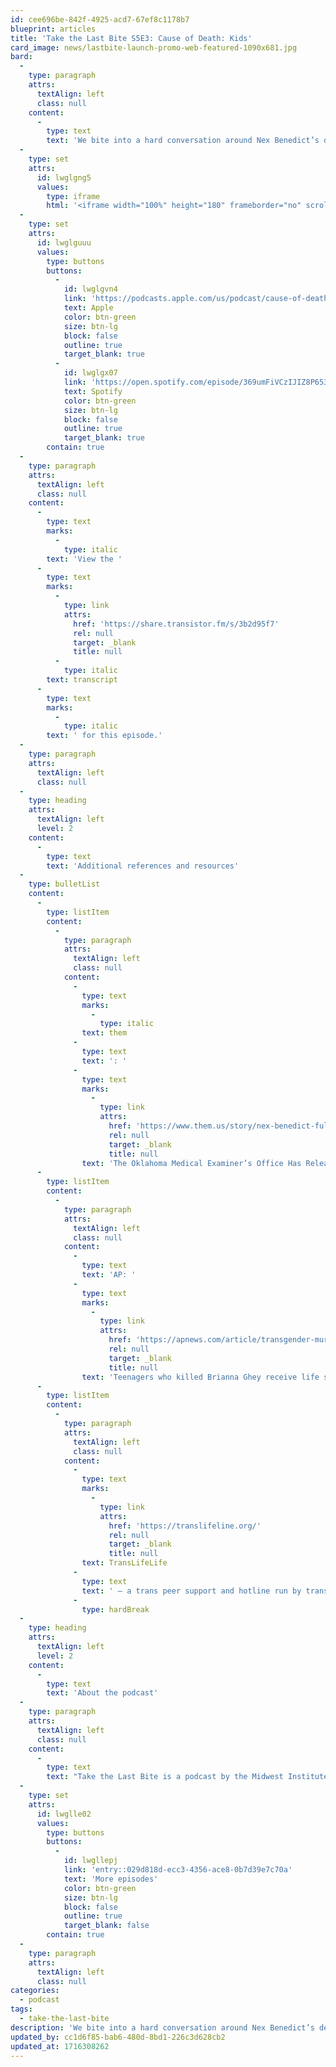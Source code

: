 ```yaml
---
id: cee696be-842f-4925-acd7-67ef8c1178b7
blueprint: articles
title: 'Take the Last Bite S5E3: Cause of Death: Kids'
card_image: news/lastbite-launch-promo-web-featured-1090x681.jpg
bard:
  -
    type: paragraph
    attrs:
      textAlign: left
      class: null
    content:
      -
        type: text
        text: 'We bite into a hard conversation around Nex Benedict’s death as well as the two teenagers who killed Brianna Ghey receiving life sentences after jury conviction. Robert Alberts (they/them) and host R.B  Brooks (they/them) process their rough thoughts and devastated feelings in an attempt to answer “what does it mean that the project of annihilating trans children has fallen into the hands of other children?” and also “what does justice look like in these instances?” '
  -
    type: set
    attrs:
      id: lwglgng5
      values:
        type: iframe
        html: '<iframe width="100%" height="180" frameborder="no" scrolling="no" seamless src="https://share.transistor.fm/e/3b2d95f7"></iframe>'
  -
    type: set
    attrs:
      id: lwglguuu
      values:
        type: buttons
        buttons:
          -
            id: lwglgvn4
            link: 'https://podcasts.apple.com/us/podcast/cause-of-death-kids/id1582890778?i=1000656245560'
            text: Apple
            color: btn-green
            size: btn-lg
            block: false
            outline: true
            target_blank: true
          -
            id: lwglgx07
            link: 'https://open.spotify.com/episode/369umFiVCzIJIZ8P653bl1'
            text: Spotify
            color: btn-green
            size: btn-lg
            block: false
            outline: true
            target_blank: true
        contain: true
  -
    type: paragraph
    attrs:
      textAlign: left
      class: null
    content:
      -
        type: text
        marks:
          -
            type: italic
        text: 'View the '
      -
        type: text
        marks:
          -
            type: link
            attrs:
              href: 'https://share.transistor.fm/s/3b2d95f7'
              rel: null
              target: _blank
              title: null
          -
            type: italic
        text: transcript
      -
        type: text
        marks:
          -
            type: italic
        text: ' for this episode.'
  -
    type: paragraph
    attrs:
      textAlign: left
      class: null
  -
    type: heading
    attrs:
      textAlign: left
      level: 2
    content:
      -
        type: text
        text: 'Additional references and resources'
  -
    type: bulletList
    content:
      -
        type: listItem
        content:
          -
            type: paragraph
            attrs:
              textAlign: left
              class: null
            content:
              -
                type: text
                marks:
                  -
                    type: italic
                text: them
              -
                type: text
                text: ': '
              -
                type: text
                marks:
                  -
                    type: link
                    attrs:
                      href: 'https://www.them.us/story/nex-benedict-full-autospy-oklahoma-medical-examiner'
                      rel: null
                      target: _blank
                      title: null
                text: 'The Oklahoma Medical Examiner’s Office Has Released Its Final Report on Nex Benedict’s Death'
      -
        type: listItem
        content:
          -
            type: paragraph
            attrs:
              textAlign: left
              class: null
            content:
              -
                type: text
                text: 'AP: '
              -
                type: text
                marks:
                  -
                    type: link
                    attrs:
                      href: 'https://apnews.com/article/transgender-murder-teenagers-britain-eff861e3d004643788c7aa624057151f'
                      rel: null
                      target: _blank
                      title: null
                text: 'Teenagers who killed Brianna Ghey receive life sentences after jury conviction '
      -
        type: listItem
        content:
          -
            type: paragraph
            attrs:
              textAlign: left
              class: null
            content:
              -
                type: text
                marks:
                  -
                    type: link
                    attrs:
                      href: 'https://translifeline.org/'
                      rel: null
                      target: _blank
                      title: null
                text: TransLifeLife
              -
                type: text
                text: ' – a trans peer support and hotline run by trans volunteer '
              -
                type: hardBreak
  -
    type: heading
    attrs:
      textAlign: left
      level: 2
    content:
      -
        type: text
        text: 'About the podcast'
  -
    type: paragraph
    attrs:
      textAlign: left
      class: null
    content:
      -
        type: text
        text: "Take the Last Bite is a podcast by the Midwest Institute for Sexuality and Gender Diversity. It's a direct counter to the Midwest Nice mentality— highlighting advocacy and activism by queer/trans communities in the Midwest region. Through each episode, we're aiming to unearth the often disregarded and unacknowledged contributions of queer and trans folks to social change through interviews, casual conversations and reflections on Midwest queer time, space, and place."
  -
    type: set
    attrs:
      id: lwglle02
      values:
        type: buttons
        buttons:
          -
            id: lwgllepj
            link: 'entry::029d818d-ecc3-4356-ace8-0b7d39e7c70a'
            text: 'More episodes'
            color: btn-green
            size: btn-lg
            block: false
            outline: true
            target_blank: false
        contain: true
  -
    type: paragraph
    attrs:
      textAlign: left
      class: null
categories:
  - podcast
tags:
  - take-the-last-bite
description: 'We bite into a hard conversation around Nex Benedict’s death as well as the two teenagers who killed Brianna Ghey receiving life sentences after jury conviction. Robert Alberts (they/them) and host R.B  Brooks (they/them) process their rough thoughts and devastated feelings in an attempt to answer “what does it mean that the project of annihilating trans children has fallen into the hands of other children?” and also “what does justice look like in these instances?”'
updated_by: cc1d6f85-bab6-480d-8bd1-226c3d628cb2
updated_at: 1716308262
---
```

